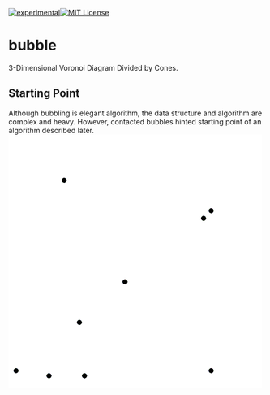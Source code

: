 [![experimental](http://badges.github.io/stability-badges/dist/experimental.svg)](http://github.com/badges/stability-badges)[![MIT License](http://img.shields.io/badge/license-MIT-blue.svg?style=flat)](LICENSE)

# bubble
3-Dimensional Voronoi Diagram Divided by Cones.

## Starting Point
Although bubbling is elegant algorithm, the data structure and algorithm are complex and heavy.
However, contacted bubbles hinted starting point of an algorithm described later.
![bubbling](doc/fig/Voronoi_growth_euclidean.gif)
